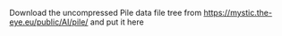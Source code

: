 Download the uncompressed Pile data file tree from https://mystic.the-eye.eu/public/AI/pile/ and put it here